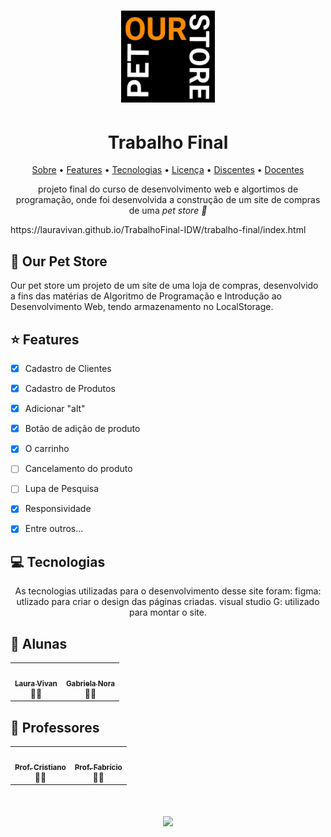 <h1 align="center">
	<img src="trabalho-final/assets/img/store-logo.png" img alt="Logo da página" title="#LogoPetStore" width=150>
</h1>
<h1 align= "center"> Trabalho Final </h1> 
<p align="center">
 <a href="#dog-our-pet-store">Sobre</a> •
 <a href="#star-features">Features</a> • 
 <a href="#computer-tecnologias">Tecnologias</a> • 
 <a href="https://github.com/lauravivan/TrabalhoFinal-IDW/blob/main/LICENSE">Licença</a> • 	
 <a href="#round_pushpin-alunas">Discentes</a> •
 <a href="#round_pushpin-professores">Docentes</a> 	
</p>

<p align="center">projeto final do curso de desenvolvimento web e algortimos de programação, onde foi desenvolvida a construção de um site de compras de uma <i> pet store 🐾 </i></p>
<p>https://lauravivan.github.io/TrabalhoFinal-IDW/trabalho-final/index.html</p>

<p> </p>


## :dog: Our Pet Store
</i>Our pet store</i> um projeto de um site de uma loja de compras, desenvolvido a fins 
das matérias de Algoritmo de Programação e Introdução ao Desenvolvimento Web, tendo armazenamento no LocalStorage.

## :star: Features
- [x] Cadastro de Clientes
- [x] Cadastro de Produtos
- [x] Adicionar "alt"
- [x] Botão de adição de produto
- [x] O carrinho
- [ ] Cancelamento do produto
- [ ] Lupa de Pesquisa
- [x] Responsividade
- [x] Entre outros...



## :computer: Tecnologias
<p align=center> As tecnologias utilizadas para o desenvolvimento desse site foram:
figma: utlizado para criar o design das páginas criadas.
visual studio G: utilizado para montar o site. 


## :round_pushpin: Alunas 
	
<table>
  <tr>
    <td align="center"><a href="https://github.com/lauravivan"><img style="border-radius: 50%;" src="https://avatars.githubusercontent.com/u/64754203?v=4" width="100px;" alt=""/><br /><sub><b>Laura Vivan</b></sub></a><br /">👨‍🎓</a></td>
<td align="center"><a href="https://github.com/g4nor4"><img style="border-radius: 50%;" src="https://avatars.githubusercontent.com/u/90690022?s=40&v=4" width="100px;" alt=""/><br /><sub><b>Gabriela Nora</b></sub></a><br /">👨‍🎓</a></td>
</table> 

## :round_pushpin: Professores
<table>
  <tr>
    <td align="center"><a href="https://github.com/cristianomg10"><img style="border-radius: 50%;" src="https://avatars.githubusercontent.com/u/3828007?v=4" width="100px;" alt=""/><br /><sub><b>Prof. Cristiano</b></sub></a><br /">👨‍🏫</a></td>
<td align="center"><a href=""><img style="border-radius: 50%;" src="https://avatars.githubusercontent.com/u/90690022?s=40&v=874" width="100px" alt=""/><br /><sub><b>Prof. Fabrício</b></sub></a><br /">👨‍🏫</a></td>
</table> 
<h1 align="center">
<img src="https://github.com/lauravivan/TrabalhoFinal-IDW/blob/main/trabalho-final/assets/img/bored-cat.png" width= 70>
</h1>
